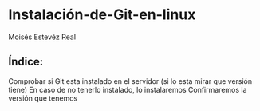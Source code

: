 # Instalación-de-Git-en-linux 
Moisés Estevéz Real

## Índice:
Comprobar si Git esta instalado en el servidor (si lo esta mirar que versión tiene)
En caso de no tenerlo instalado, lo instalaremos
Confirmaremos la versión que tenemos 

